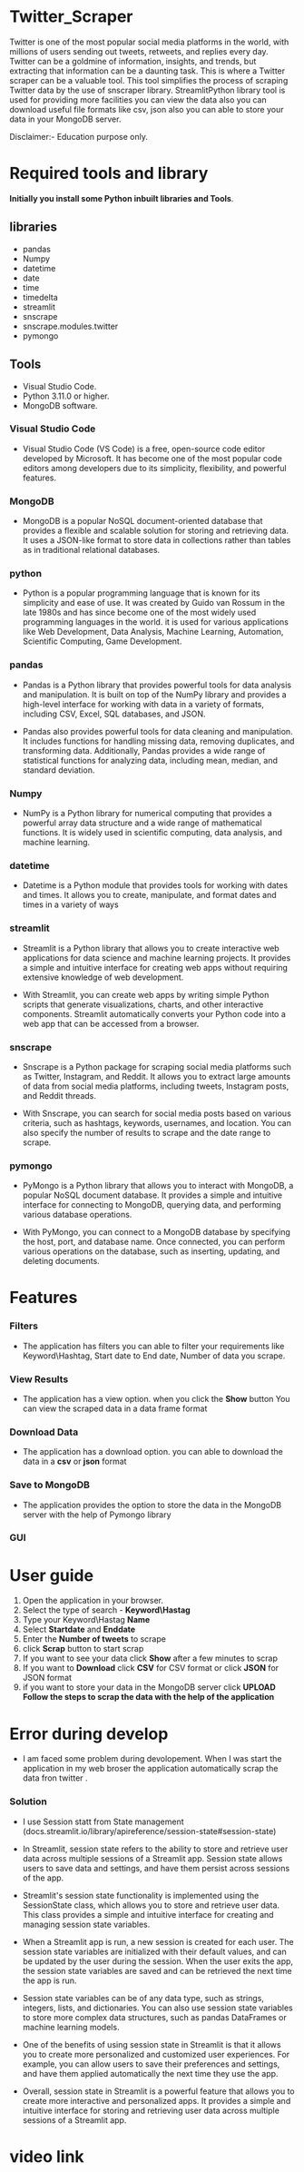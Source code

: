 # Twitter_Scraper
Twitter is one of the most popular social media platforms in the world, with millions of users sending out tweets, retweets, and replies every day. Twitter can be a goldmine of information, insights, and trends, but extracting that information can be a daunting task. This is where a Twitter scraper can be a valuable tool.
This tool simplifies the process of scraping Twitter data by the use of snscraper library. StreamlitPython library tool is used for providing more facilities you can view the data also you can download useful file formats like csv, json also you can able to store your data in your MongoDB server.

Disclaimer:- Education purpose only. 

# Required tools and library

**Initially you install some Python inbuilt libraries and Tools**.

## libraries

* pandas
* Numpy
* datetime
* date
* time
* timedelta
* streamlit
* snscrape
* snscrape.modules.twitter
* pymongo

## Tools

* Visual Studio Code.
* Python 3.11.0 or higher.
* MongoDB software.


### Visual Studio Code

* Visual Studio Code (VS Code) is a free, open-source code editor developed by Microsoft. It has become one of the most popular code editors among developers due to its simplicity, flexibility, and powerful features.

### MongoDB

* MongoDB is a popular NoSQL document-oriented database that provides a flexible and scalable solution for storing and retrieving data. It uses a JSON-like format to store data in collections rather than tables as in traditional relational databases.

### python

* Python is a popular programming language that is known for its simplicity and ease of use. It was created by Guido van Rossum in the late 1980s and has since become one of the most widely used programming languages in the world. it is used for various applications like Web Development, Data Analysis, Machine Learning, Automation, Scientific Computing, Game Development.

### pandas

* Pandas is a Python library that provides powerful tools for data analysis and manipulation. It is built on top of the NumPy library and provides a high-level interface for working with data in a variety of formats, including CSV, Excel, SQL databases, and JSON.

* Pandas also provides powerful tools for data cleaning and manipulation. It includes functions for handling missing data, removing duplicates, and transforming data. Additionally, Pandas provides a wide range of statistical functions for analyzing data, including mean, median, and standard deviation.

### Numpy

* NumPy is a Python library for numerical computing that provides a powerful array data structure and a wide range of mathematical functions. It is widely used in scientific computing, data analysis, and machine learning.

### datetime

* Datetime is a Python module that provides tools for working with dates and times. It allows you to create, manipulate, and format dates and times in a variety of ways
 
### streamlit

* Streamlit is a Python library that allows you to create interactive web applications for data science and machine learning projects. It provides a simple and intuitive interface for creating web apps without requiring extensive knowledge of web development.

* With Streamlit, you can create web apps by writing simple Python scripts that generate visualizations, charts, and other interactive components. Streamlit automatically converts your Python code into a web app that can be accessed from a browser.

### snscrape

* Snscrape is a Python package for scraping social media platforms such as Twitter, Instagram, and Reddit. It allows you to extract large amounts of data from social media platforms, including tweets, Instagram posts, and Reddit threads.

* With Snscrape, you can search for social media posts based on various criteria, such as hashtags, keywords, usernames, and location. You can also specify the number of results to scrape and the date range to scrape.

### pymongo

* PyMongo is a Python library that allows you to interact with MongoDB, a popular NoSQL document database. It provides a simple and intuitive interface for connecting to MongoDB, querying data, and performing various database operations.

* With PyMongo, you can connect to a MongoDB database by specifying the host, port, and database name. Once connected, you can perform various operations on the database, such as inserting, updating, and deleting documents.

# Features 

### Filters

* The application has filters you can able to filter your requirements like Keyword\Hashtag, Start date to End date, Number of data you scrape.

### View Results

* The application has a view option. when you click the **Show** button  You can view the scraped data in a data frame format

### Download Data

* The application has a download option.
you can able to download the data in a **csv**  or **json** format

### Save to MongoDB
* The application provides the option to store the data in the MongoDB server with the help of Pymongo library

### GUI


# User guide

1) Open the application in your browser.
2) Select the type of search - **Keyword\Hastag**
3) Type your Keyword\Hastag **Name**
4) Select **Startdate** and **Enddate**
5) Enter the **Number of tweets** to scrape
6) click **Scrap** button to start scrap
7) If you want to see your data click **Show**  after a few minutes to scrap
8) If you want to **Download** click **CSV** for CSV format or click **JSON** for JSON format
9) if you want to store your data in the MongoDB server click **UPLOAD**
**Follow the steps to scrap the data with the help of the application**


# Error during develop

* I am faced some problem during devolopement. When I was start the application in my web broser the application automatically scrap the data fron twitter .

### Solution
* I use Session statt from State management (docs.streamlit.io/library/apireference/session-state#session-state)

* In Streamlit, session state refers to the ability to store and retrieve user data across multiple sessions of a Streamlit app. Session state allows users to save data and settings, and have them persist across sessions of the app.

* Streamlit's session state functionality is implemented using the SessionState class, which allows you to store and retrieve user data. This class provides a simple and intuitive interface for creating and managing session state variables.

* When a Streamlit app is run, a new session is created for each user. The session state variables are initialized with their default values, and can be updated by the user during the session. When the user exits the app, the session state variables are saved and can be retrieved the next time the app is run.

* Session state variables can be of any data type, such as strings, integers, lists, and dictionaries. You can also use session state variables to store more complex data structures, such as pandas DataFrames or machine learning models.

* One of the benefits of using session state in Streamlit is that it allows you to create more personalized and customized user experiences. For example, you can allow users to save their preferences and settings, and have them applied automatically the next time they use the app.

* Overall, session state in Streamlit is a powerful feature that allows you to create more interactive and personalized apps. It provides a simple and intuitive interface for storing and retrieving user data across multiple sessions of a Streamlit app.

# video link 
